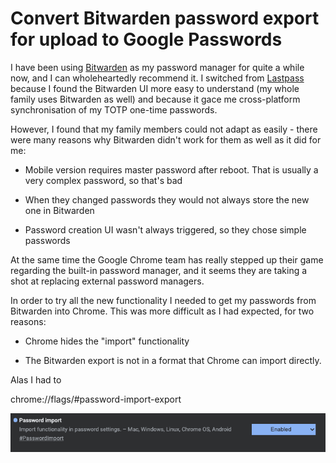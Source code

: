# Convert Bitwarden password export for upload to Google Passwords

I have been using [Bitwarden](https://www.bitwarden.com) as my password manager for quite a while now, and I can wholeheartedly recommend it. I switched from [Lastpass](https://www.lastpass.com) because I found the Bitwarden UI more easy to understand (my whole family uses Bitwarden as well) and because it gace me cross-platform synchronisation of my TOTP one-time passwords.

However, I found that my family members could not adapt as easily - there were many reasons why Bitwarden didn't work for them as well as it did for me:

* Mobile version requires master password after reboot. That is usually a very complex password, so that's bad

* When they changed passwords they would not always store the new one in Bitwarden

* Password creation UI wasn't always triggered, so they chose simple passwords

At the same time the Google Chrome team has really stepped up their game regarding the built-in password manager, and it seems they are taking a shot at replacing external password managers.

In order to try all the new functionality I needed to get my passwords from Bitwarden into Chrome. This was more difficult as I had expected, for two reasons:

* Chrome hides the "import" functionality

* The Bitwarden export is not in a format that Chrome can import directly.

Alas I had to 



chrome://flags/#password-import-export

![alt text](https://github.com/koehntopp/bitwarden_to_chrome_passwords/blob/master/Readme/import-enabled.png?raw=true)
